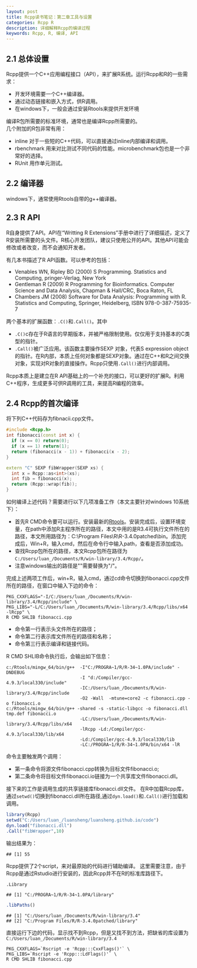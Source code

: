 ```yaml
---
layout: post
title: Rcpp读书笔记：第二章工具与设置
categories: Rcpp R
description: 详细解释Rcpp的编译过程
keywords: Rcpp, R, 编译, API
---
```

## 2.1 总体设置

Rcpp提供一个C++应用编程接口（API），来扩展R系统。运行Rcpp和R的一些需求：

* 开发环境需要一个C++编译器。
* 通过动态链接和嵌入方式，供R调用。
* 在windows下，一般会通过安装Rtools来提供开发环境

编译R包所需要的标准环境，通常也是编译Rcpp所需要的。  
几个附加的R包非常有用： 

* inline 对于一些短的C++代码，可以直接通过inline内部编译和调用。
* rbenchmark 用来对比测试不同代码的性能。microbenchmark包也是一个非常好的选择。
* RUnit 用作单元测试。

## 2.2 编译器
windows下，通常使用Rtools自带的g++编译器。

## 2.3 R API
R自身提供了API。API在“Writting R Extensions”手册中进行了详细描述，定义了R安装所需要的头文件。R核心开发团队，建议只使用公开的API。其他API可能会修改或者改变，而不会通知开发者。  

有几本书描述了R API函数。可以参考的包括：  

* Venables WN, Ripley BD (2000) S Programming. Statistics and Computing, pringer-Verlag, New York
* Gentleman R (2009) R Programming for Bioinformatics. Computer Science and
Data Analysis, Chapman & Hall/CRC, Boca Raton, FL
* Chambers JM (2008) Software for Data Analysis: Programming with R. Statistics
and Computing, Springer, Heidelberg, ISBN 978-0-387-75935-7

两个基本的扩展函数：`.C()`和`.Call()`。其中

* `.C()`c存在于R语言的早期版本，并被严格限制使用。仅仅用于支持基本的C类型的指针。
* `.Call()`被广泛应用。该函数主要操作SEXP 对象，代表S expression object的指针。在R内部，本质上任何对象都是SEXP对象。通过在C++和R之间交换对象，实现对R对象的直接操作。Rcpp只使用`.Call()`进行内部调用。

Rcpp本质上是建立在R API基础上的一个补充的接口，可以更好的扩展R。利用C++程序，生成更多可供R调用的工具，来提高R编程的效率。

## 2.4 Rcpp的首次编译
将下列C++代码存为fibnacii.cpp文件。
```cpp
#include <Rcpp.h>
int fibonacci(const int x) {
  if (x == 0) return(0);
  if (x == 1) return(1);
  return (fibonacci(x - 1)) + fibonacci(x - 2);
}

extern "C" SEXP fibWrapper(SEXP xs) {
  int x = Rcpp::as<int>(xs);
  int fib = fibonacci(x);
  return (Rcpp::wrap(fib));
}
```
如何编译上述代码？需要进行以下几项准备工作（本文主要针对windows 10系统下）：

* 首先R CMD命令要可以运行。安装最新的[Rtools](https://cran.r-project.org/bin/windows/Rtools/)。安装完成后，设置环境变量，在path中添加R主程序所在的路径，本文中用的是R3.4可执行文件所在的路径，本文所用路径为：C:\Program Files\R\R-3.4.0patched\bin。添加完成后，Win+R，输入cmd，然后在命令行中输入path，查看是否添加成功。
* 查找Rcpp包所在的路径，本文Rcpp包所在路径为`C:/Users/luan_/Documents/R/win-library/3.4/Rcpp/`。
* 注意windows输出的路径是"\"需要替换为"/"。

完成上述两项工作后，win+R，输入cmd，通过cd命令切换到fibonacci.cpp文件所在的路径，在窗口中输入下边的命令：
```
PKG_CXXFLAGS="-I/C:/Users/luan_/Documents/R/win-library/3.4/Rcpp/include" \
PKG_LIBS="-L/C:/Users/luan_/Documents/R/win-library/3.4/Rcpp/libs/x64 -lRcpp" \
R CMD SHLIB fibonacci.cpp
```
* 命令第一行表示头文件所在的路径；  
* 命令第二行表示库文件所在的路径和名称；
* 命令第三行表示编译和链接代码。

R CMD SHLIB命令执行后，会输出如下信息：
```
c:/Rtools/mingw_64/bin/g++  -I"C:/PROGRA~1/R/R-34~1.0PA/include" -DNDEBUG 
                            -I "d:/Compiler/gcc-4.9.3/local330/include"  
                            -IC:/Users/luan_/Documents/R/win-library/3.4/Rcpp/include
                            -O2 -Wall  -mtune=core2 -c fibonacci.cpp -o fibonacci.o
c:/Rtools/mingw_64/bin/g++ -shared -s -static-libgcc -o fibonacci.dll tmp.def fibonacci.o 
                            -LC:/Users/luan_/Documents/R/win-library/3.4/Rcpp/libs/x64
                            -lRcpp -Ld:/Compiler/gcc-4.9.3/local330/lib/x64 
                            -Ld:/Compiler/gcc-4.9.3/local330/lib 
                            -LC:/PROGRA~1/R/R-34~1.0PA/bin/x64 -lR
```
命令主要触发两个调用：

* 第一条命令将源文件fibonacci.cpp转换为目标文件fibonacci.o;
* 第二条命令将目标文件fibonacci.io链接为一个共享库文件fibonacci.dll。

接下来的工作是调用生成的共享链接库fibonacci.dll文件。
在R中加载Rcpp库，通过`setwd()`切换到fibonacci.dll所在路径,通过`dyn.load()`和`.Call()`进行加载和调用。
```r
library(Rcpp)
setwd("C:/Users/luan_/luansheng/luansheng.github.io/code")
dyn.load("fibonacci.dll")
.Call("fibWrapper",10)
```
输出结果为：
```
## [1] 55
```

Rcpp提供了2个script，来对最原始的代码进行辅助编译。
这里需要注意，由于Rcpp是通过Rstudio进行安装的，因此Rcpp并不在R的标准库路径下。  

```r
.Library
```

```
## [1] "C:/PROGRA~1/R/R-34~1.0PA/library"
```

```r
.libPaths()
```

```
## [1] "C:/Users/luan_/Documents/R/win-library/3.4"
## [2] "C:/Program Files/R/R-3.4.0patched/library"
```
直接运行下边的代码，显示找不到Rcpp，但是又找不到方法，把缺省的库设置为`C:/Users/luan_/Documents/R/win-library/3.4`
```
PKG_CXXFLAGS=`Rscript -e 'Rcpp:::CxxFlags()'` \
PKG_LIBS=`Rscript -e 'Rcpp:::LdFlags()'` \
R CMD SHLIB fibonacci.cpp
```

